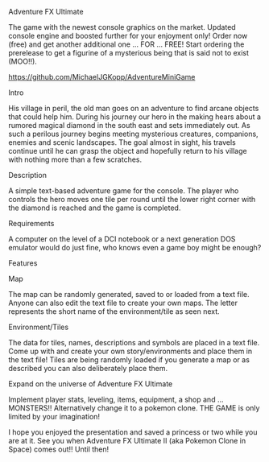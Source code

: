 Adventure FX Ultimate

The game with the newest console graphics on the market. Updated console engine and boosted further for your enjoyment only! Order now (free) and get another additional one …  FOR …  FREE! Start ordering the prerelease to get a figurine of a mysterious being that is said not to exist (MOO!!).

https://github.com/MichaelJGKopp/AdventureMiniGame

Intro

His village in peril, the old man goes on an adventure to find arcane objects that could help him. During his journey our hero in the making hears about a rumored magical diamond in the south east and sets immediately out.
As such a perilous journey begins meeting mysterious creatures, companions, enemies and scenic landscapes.
The goal almost in sight, his travels continue until he can grasp the object and hopefully return to his village with nothing more than a few scratches.


Description

A simple text-based adventure game for the console.
The player who controls the hero moves one tile per round until the lower right corner with the diamond is reached and the game is completed.

Requirements

A computer on the level of a DCI notebook or a next generation DOS emulator would do just fine, who knows even a game boy might be enough?

Features

Map

The map can be randomly generated, saved to or loaded from a text file.
Anyone can also edit the text file to create your own maps. The letter represents the short name of the environment/tile as seen next.


Environment/Tiles

The data for tiles, names, descriptions and symbols are placed in a text file.
Come up with and create your own story/environments and place them in the text file!
Tiles are being randomly loaded if you generate a map or as described you can also deliberately place them.

Expand on the universe of Adventure FX Ultimate

Implement player stats, leveling, items, equipment, a shop and … MONSTERS!!
Alternatively change it to a pokemon clone.
THE GAME is only limited by your imagination!

I hope you enjoyed the presentation and saved a princess or two while you are at it. 
See you when Adventure FX Ultimate II (aka Pokemon Clone in Space) comes out!! Until then!
